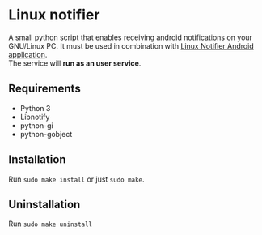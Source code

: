# Linux notifier

A small python script that enables receiving android notifications on your GNU/Linux PC. It must be used in combination with [Linux Notifier Android application](https://github.com/MihaiBojescu/Linux-notifier-Android).<br>
The service will <b>run as an user service</b>.

## Requirements
* Python 3
* Libnotify
* python-gi
* python-gobject

## Installation
Run `sudo make install` or just `sudo make`.

## Uninstallation
Run `sudo make uninstall`
